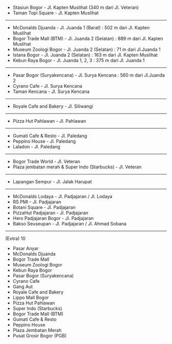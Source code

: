 - Stasiun Bogor - Jl. Kapten Muslihat (340 m dari Jl. Veteran)
- Taman Topi Square - Jl. Kapten Muslihat

---------------------------------------------------------------------------------------------------------------------------------
- McDonalds Djuanda - Jl. Juanda 1 (Barat) : 502 m dari Jl. Kapten Muslihat
- Bogor Trade Mall (BTM) - Jl. Juanda 2 (Selatan) : 889 m dari Jl. Kapten Muslihat
- Museum Zoologi Bogor - Jl. Juanda 2 (Selatan) : 71 m dari Jl.Juanda 1 
- Istana Bogor - Jl. Juanda 2 (Selatan) : 163 m dari Jl. Kapten Muslihat
- Kebun Raya Bogor - Jl. Juanda 1, 2, 3 : 375 m dari Jl. Juanda 1

---------------------------------------------------------------------------------------------------------------------------------
- Pasar Bogor (Suryakencana) - Jl. Surya Kencana : 560 m dari Jl.Juanda 2
- Cyrano Cafe - Jl. Surya Kencana
- Taman Kencana - Jl. Surya Kencana

---------------------------------------------------------------------------------------------------------------------------------
- Royale Cafe and Bakery - Jl. Siliwangi

---------------------------------------------------------------------------------------------------------------------------------
- Pizza Hut Pahlawan - Jl. Pahlawan

---------------------------------------------------------------------------------------------------------------------------------
- Gumati Cafe & Resto - Jl. Paledang
- Peppino House - Jl. Paledang
- Laladon - Jl. Paledang

---------------------------------------------------------------------------------------------------------------------------------
- Bogor Trade World - Jl. Veteran
- Plaza jembatan merah & Super Indo (Starbucks) - Jl. Veteran

 ---------------------------------------------------------------------------------------------------------------------------------
- Lapangan Sempur - Jl. Jalak Harupat

---------------------------------------------------------------------------------------------------------------------------------
- McDonalds Lodaya - Jl. Padjajaran / Jl. Lodaya
- RS PMI - Jl. Padjajaran
- Botani Square - Jl. Padjajaran
- PizzaHut Padjajaran - Jl. Padjajaran
- Hero Padjajaran Bogor - Jl. Padjajaran
- Bakso Seuseupan - Jl. Padjajaran / Jl. Ahmad Sobana

-----------------------------------------------------------------------
(Extra)
10
- Pasar Anyar
- McDonalds Djuanda
- Bogor Trade Mall
- Museum Zoologi Bogor
- Kebun Raya Bogor
- Pasar Bogor (Suryakencana)
- Cyrano Cafe
- Gang Aut
- Royale Cafe and Bakery
- Lippo Mall Bogor
- Pizza Hut Pahlawan
- Super Indo (Starbucks)
- Bogor Trade Mall (BTM)
- Gumati Cafe & Resto
- Peppino House
- Plaza Jembatan Merah
- Pusat Grosir Bogor (PGB)
